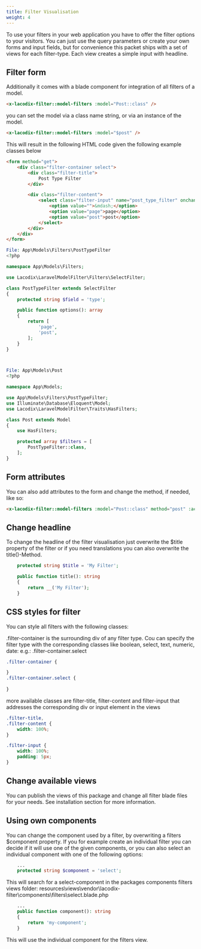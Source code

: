 ```yaml
---
title: Filter Visualisation
weight: 4
---
```


To use your filters in your web application you have to offer the filter options to your visitors.
You can just use the query parameters or create your own forms and input fields, but for convenience 
this packet ships with a set of views for each filter-type. Each view creates a simple input with headline.

## Filter form

Additionally it comes with a blade component for integration of all filters of a model.

```html
<x-lacodix-filter::model-filters :model="Post::class" />
```

you can set the model via a class name string, or via an instance of the model.

```html
<x-lacodix-filter::model-filters :model="$post" />
```

This will result in the following HTML code given the following example classes below

```html 
<form method="get">
    <div class="filter-container select">
        <div class="filter-title">
            Post Type Filter
        </div>

        <div class="filter-content">
            <select class="filter-input" name="post_type_filter" onchange="this.form.submit()">
                <option value="">&mdash;</option>
                <option value="page">page</option>
                <option value="post">post</option>
            </select>
        </div>
    </div>
</form>
```

```php
File: App\Models\Filters\PostTypeFilter  
<?php

namespace App\Models\Filters;

use Lacodix\LaravelModelFilter\Filters\SelectFilter;

class PostTypeFilter extends SelectFilter
{
    protected string $field = 'type';

    public function options(): array
    {
        return [
            'page',
            'post',
        ];
    }
}



File: App\Models\Post  
<?php

namespace App\Models;

use App\Models\Filters\PostTypeFilter;
use Illuminate\Database\Eloquent\Model;
use Lacodix\LaravelModelFilter\Traits\HasFilters;

class Post extends Model
{
    use HasFilters;

    protected array $filters = [
        PostTypeFilter::class,
    ];
}

```

## Form attributes

You can also add attributes to the form and change the method, if needed, like so:

```html
<x-lacodix-filter::model-filters :model="Post::class" method="post" :action="route('posts')" />
```

## Change headline

To change the headline of the filter visualisation just overwrite the $title property of the filter
or if you need translations you can also overwrite the title()-Method.

```php
    protected string $title = 'My Filter';
```

```php
    public function title(): string
    {
        return __('My Filter');
    }
```

## CSS styles for filter

You can style all filters with the following classes:

.filter-container is the surrounding div of any filter type. Cou can specify the filter type
with the corresponding classes like boolean, select, text, numeric, date:
e.g.: .filter-container.select

```css 
.filter-container {

}
.filter-container.select {
    
}
```

more available classes are filter-title, filter-content and filter-input that addresses the corresponding
div or input element in the views

```css 
.filter-title,
.filter-content {
    width: 100%;
}

.filter-input {
    width: 100%;
    padding: 5px;
}
```

## Change available views

You can publish the views of this package and change all filter blade files for your needs. See installation
section for more information.

## Using own components

You can change the component used by a filter, by overwriting a filters $component property.
If you for example create an individual filter you can decide if it will use one of the
given components, or you can also select an individual component with one of the following
options:

```php 
    ...
    protected string $component = 'select';
```

This will search for a select-component in the packages components filters views folder:
resources\views\vendor\lacodix-filter\components\filters\select.blade.php

```php 
    ...
    public function component(): string
    {
        return 'my-component';
    }
```

This will use the individual component <x-my-component> for the filters view.
